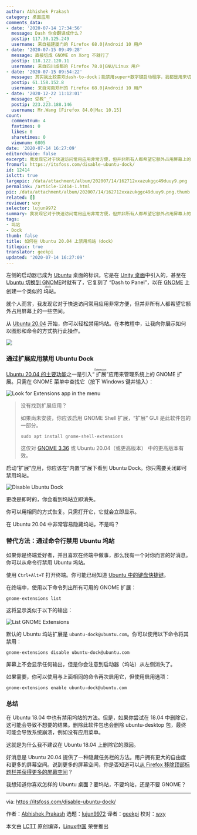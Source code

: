```yaml
---
author: Abhishek Prakash
category: 桌面应用
comments_data:
- date: '2020-07-14 17:34:56'
  message: Dash 你会翻译成什么？
  postip: 117.30.125.249
  username: 来自福建厦门的 Firefox 68.0|Android 10 用户
- date: '2020-07-15 09:49:28'
  message: 直接切成 GNOME on Xorg 不就行了
  postip: 118.122.120.11
  username: 来自四川成都的 Firefox 78.0|GNU/Linux 用户
- date: '2020-07-15 09:54:22'
  message: 其实我比较喜欢dash-to-dock；能禁用super+数字键启动程序，我都是用来切换工作区的。还能设置外观收缩dash，使面板变的窄一些，面板背景设置成透明。
  postip: 61.158.152.8
  username: 来自河南郑州的 Firefox 68.0|Android 10 用户
- date: '2020-12-22 11:12:01'
  message: 受教^_^
  postip: 223.223.188.146
  username: Mr.Wang [Firefox 84.0|Mac 10.15]
count:
  commentnum: 4
  favtimes: 0
  likes: 0
  sharetimes: 0
  viewnum: 6805
date: '2020-07-14 16:27:09'
editorchoice: false
excerpt: 我发现它对于快速访问常用应用非常方便，但并非所有人都希望它额外占用屏幕上的一些空间。
fromurl: https://itsfoss.com/disable-ubuntu-dock/
id: 12414
islctt: true
largepic: /data/attachment/album/202007/14/162712xxazukggc49duuy9.png
permalink: /article-12414-1.html
pic: /data/attachment/album/202007/14/162712xxazukggc49duuy9.png.thumb.jpg
related: []
reviewer: wxy
selector: lujun9972
summary: 我发现它对于快速访问常用应用非常方便，但并非所有人都希望它额外占用屏幕上的一些空间。
tags:
- 坞站
- Dock
thumb: false
title: 如何在 Ubuntu 20.04 上禁用坞站（dock）
titlepic: true
translator: geekpi
updated: '2020-07-14 16:27:09'
---
```


左侧的启动器已成为 [Ubuntu](https://ubuntu.com/) 桌面的标识。它是在 [Unity 桌面](https://itsfoss.com/keeping-ubuntu-unity-alive/)中引入的，甚至在 [Ubuntu 切换到 GNOME](https://itsfoss.com/ubuntu-unity-shutdown/)时就有了，它复刻了 “Dash to Panel”，以在 [GNOME](https://www.gnome.org/) 上创建一个类似的<ruby> 坞站 <rt>  dock </rt></ruby>。


就个人而言，我发现它对于快速访问常用应用非常方便，但并非所有人都希望它额外占用屏幕上的一些空间。


从 [Ubuntu 20.04](https://itsfoss.com/download-ubuntu-20-04/) 开始，你可以轻松禁用坞站。在本教程中，让我向你展示如何以图形和命令的方式执行此操作。


![](/data/attachment/album/202007/14/162712xxazukggc49duuy9.png)


### 通过扩展应用禁用 Ubuntu Dock


[Ubuntu 20.04 的主要功能](https://itsfoss.com/ubuntu-20-04-release-features/)之一是引入“<ruby> 扩展 <rt>  Extension </rt></ruby>”应用来管理系统上的 GNOME 扩展。只需在 GNOME 菜单中查找它（按下 Windows 键并输入）：


![Look for Extensions app in the menu](/data/attachment/album/202007/14/162720gdzs3dns0qwh6z0q.jpg)



> 
> 没有找到扩展应用？
> 
> 
> 如果尚未安装，你应该启用 GNOME Shell 扩展，“扩展” GUI 是此软件包的一部分。
> 
> 
> 
> ```
> sudo apt install gnome-shell-extensions
> 
> ```
> 
> 这仅对 [GNOME 3.36](https://itsfoss.com/gnome-3-36-release/) 或 Ubuntu 20.04（或更高版本） 中的更高版本有效。
> 
> 
> 


启动“扩展”应用，你应该在“内置”扩展下看到 Ubuntu Dock。你只需要关闭即可禁用坞站。


![Disable Ubuntu Dock](/data/attachment/album/202007/14/162721dyc4f86ta27cr8sn.png)


更改是即时的，你会看到坞站立即消失。


你可以用相同的方式恢复。只需打开它，它就会立即显示。


在 Ubuntu 20.04 中非常容易隐藏坞站，不是吗？


### 替代方法：通过命令行禁用 Ubuntu 坞站


如果你是终端爱好者，并且喜欢在终端中做事，那么我有一个对你而言的好消息。你可以从命令行禁用 Ubuntu 坞站。


使用 `Ctrl+Alt+T` 打开终端。你可能已经知道 [Ubuntu 中的键盘快捷键](https://itsfoss.com/ubuntu-shortcuts/)。


在终端中，使用以下命令列出所有可用的 GNOME 扩展：



```
gnome-extensions list

```

这将显示类似于以下的输出：


![List GNOME Extensions](/data/attachment/album/202007/14/162723uahlhak0bzrvkxw4.png)


默认的 Ubuntu 坞站扩展是 `ubuntu-dock@ubuntu.com`。你可以使用以下命令将其禁用：



```
gnome-extensions disable ubuntu-dock@ubuntu.com

```

屏幕上不会显示任何输出，但是你会注意到启动器（坞站）从左侧消失了。


如果需要，你可以使用与上面相同的命令再次启用它，但使用启用选项：



```
gnome-extensions enable ubuntu-dock@ubuntu.com

```

### 总结


在 Ubuntu 18.04 中也有禁用坞站的方法。但是，如果你尝试在 18.04 中删除它，这可能会导致不想要的结果。删除此软件包也会删除 ubuntu-desktop 包，最终可能会导致系统崩溃，例如没有应用菜单。


这就是为什么我不建议在 Ubuntu 18.04 上删除它的原因。


好消息是 Ubuntu 20.04 提供了一种隐藏任务栏的方法。用户拥有更大的自由度和更多的屏幕空间。说到更多的屏幕空间，你是否知道可以[从 Firefox 移除顶部标题栏并获得更多的屏幕空间](https://itsfoss.com/remove-title-bar-firefox/)？


我想知道你喜欢怎样的 Ubuntu 桌面？要坞站，不要坞站，还是不要 GNOME？




---


via: <https://itsfoss.com/disable-ubuntu-dock/>


作者：[Abhishek Prakash](https://itsfoss.com/author/abhishek/) 选题：[lujun9972](https://github.com/lujun9972) 译者：[geekpi](https://github.com/geekpi) 校对：[wxy](https://github.com/wxy)


本文由 [LCTT](https://github.com/LCTT/TranslateProject) 原创编译，[Linux中国](https://linux.cn/) 荣誉推出